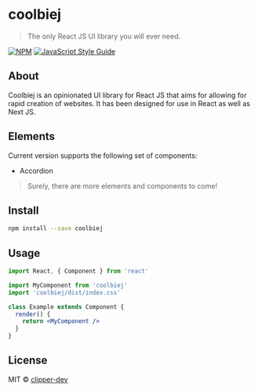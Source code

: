 # coolbiej

> The only React JS UI library you will ever need.

[![NPM](https://img.shields.io/npm/v/coolbiej.svg)](https://www.npmjs.com/package/coolbiej) [![JavaScript Style Guide](https://img.shields.io/badge/code_style-standard-brightgreen.svg)](https://standardjs.com)

## About

Coolbiej is an opinionated UI library for React JS that aims for allowing for rapid creation of websites. It has been designed for use in React as well as Next JS.

## Elements

Current version supports the following set of components:

- Accordion

> Surely, there are more elements and components to come!

## Install

```bash
npm install --save coolbiej
```

## Usage

```jsx
import React, { Component } from 'react'

import MyComponent from 'coolbiej'
import 'coolbiej/dist/index.css'

class Example extends Component {
  render() {
    return <MyComponent />
  }
}
```

## License

MIT © [clipper-dev](https://github.com/clipper-dev)

